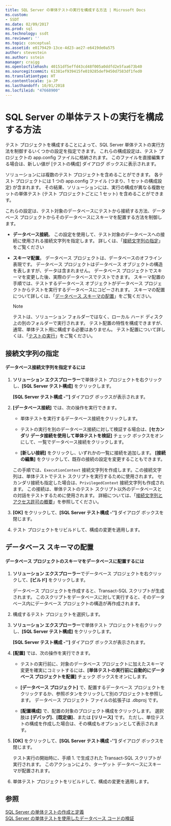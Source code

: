 ```yaml
---
title: SQL Server の単体テストの実行を構成する方法 | Microsoft Docs
ms.custom:
- SSDT
ms.date: 02/09/2017
ms.prod: sql
ms.technology: ssdt
ms.reviewer: ''
ms.topic: conceptual
ms.assetid: e0179429-13ce-4d23-ae27-e6419de0a575
author: stevestein
ms.author: sstein
manager: craigg
ms.openlocfilehash: 40151df5effd43cd48f005a0ddfd2e5faa673b40
ms.sourcegitcommit: 61381ef939415fe019285def9450d7583df1fed0
ms.translationtype: HT
ms.contentlocale: ja-JP
ms.lasthandoff: 10/01/2018
ms.locfileid: "47668900"
---
```

# <a name="how-to-configure-sql-server-unit-test-execution"></a>SQL Server の単体テストの実行を構成する方法
テスト プロジェクトを構成することによって、SQL Server 単体テストの実行方法を制御するいくつかの設定を指定できます。 これらの構成設定は、テスト プロジェクトの app.config ファイルに格納されます。 このファイルを直接編集する場合は、新しい値が [テストの構成] ダイアログ ボックスに表示されます。  
  
ソリューションには複数のテスト プロジェクトを含めることができます。 各テスト プロジェクトには 1 つの app.config ファイル (つまり、1 セットの構成設定) が含まれます。 その結果、ソリューションには、実行の構成が異なる複数セットの単体テスト (テスト プロジェクトごとに 1 セット) を含めることができます。  
  
これらの設定は、テスト対象のデータベースにテストから接続する方法、データベース プロジェクトからそのデータベースにスキーマを配置する方法を制御します。  
  
-   **データベース接続**。 この設定を使用して、テスト対象のデータベースへの接続に使用される接続文字列を指定します。 詳しくは、「[接続文字列の指定](#SpecifyConnectionStrings)」をご覧ください  
  
-   **スキーマ配置**。 データベース プロジェクトは、データベースのオフライン表現です。 データベース プロジェクトはデータベース オブジェクトの構造を表しますが、データは含まれません。 データベース プロジェクトでスキーマを変更した後、実際のデータベースでテストできます。 スキーマ配置の手順では、テストするデータベース オブジェクトがデータベース プロジェクトからテストを実行するデータベースにコピーされます。 スキーマの配置について詳しくは、「[データベース スキーマの配置](#DeployingDBSchema)」をご覧ください。  
  
    > [!NOTE]  
    > テストは、ソリューション フォルダーではなく、ローカル ハード ディスク上の別のフォルダーで実行されます。 テスト配置の特性を構成できますが、通常、単体テスト用に構成する必要はありません。 テスト配置について詳しくは、「[テストの実行](http://msdn.microsoft.com/library/dd286680(VS.100).aspx)」をご覧ください。  
  
## <a name="SpecifyConnectionStrings"></a>接続文字列の指定  
  
#### <a name="to-specify-database-connection-strings"></a>データベース接続文字列を指定するには  
  
1.  **ソリューション エクスプローラー**で単体テスト プロジェクトを右クリックし、**[SQL Server テスト構成]** をクリックします。  
  
    **[SQL Server テスト構成 -'<projectname>']** ダイアログ ボックスが表示されます。  
  
2.  **[データベース接続]** では、次の操作を実行できます。  
  
    -   単体テストを実行するデータベース接続をクリックします。  
  
    -   テストの実行を別のデータベース接続に対して検証する場合は、**[セカンダリ データ接続を使用して単体テストを検証]** チェック ボックスをオンにして、一覧でデータベース接続をクリックします。  
  
    -   **[新しい接続]** をクリックし、いずれかの一覧に接続を追加します。 **[接続の編集]** をクリックして、既存の接続の設定を変更することもできます。  
  
    この手順では、`ExecutionContext` 接続文字列を作成します。この接続文字列は、単体テストでテスト スクリプトを実行するために使用されます。 セカンダリ接続も指定した場合は、`PrivilegedContext` 接続文字列も作成されます。 この接続は、単体テストのテスト スクリプト以外のデータベースとの対話をテストするために使用されます。 詳細については、「[接続文字列とアクセス許可の概要](../ssdt/overview-of-connection-strings-and-permissions.md)」を参照してください。  
  
3.  **[OK]** をクリックして、**[SQL Server テスト構成 -'<projectname>']** ダイアログ ボックスを閉じます。  
  
4.  テスト プロジェクトをリビルドして、構成の変更を適用します。  
  
## <a name="DeployingDBSchema"></a>データベース スキーマの配置  
  
#### <a name="to-deploy-to-a-database-the-schema-of-a-database-project"></a>データベース プロジェクトのスキーマをデータベースに配置するには  
  
1.  **ソリューション エクスプローラー**でデータベース プロジェクトを右クリックして、**[ビルド]** をクリックします。  
  
    データベース プロジェクトを作成すると、Transact\-SQL スクリプトが生成されます。 このスクリプトをデータベースに対して実行すると、そのデータベース内にデータベース プロジェクトの構造が再作成されます。  
  
2.  構成するテスト プロジェクトを選択します。  
  
3.  **ソリューション エクスプローラー**で単体テスト プロジェクトを右クリックし、**[SQL Server テスト構成]** をクリックします。  
  
    **[SQL Server テスト構成 -'<projectname>']** ダイアログ ボックスが表示されます。  
  
4.  **[配置]** では、次の操作を実行できます。  
  
    -   テストの実行前に、対象のデータベース プロジェクトに加えたスキーマ変更を確実にコミットするには、**[単体テストの実行前に自動的にデータベース プロジェクトを配置]** チェック ボックスをオンにします。  
  
    -   **[データベース プロジェクト]** で、配置するデータベース プロジェクトをクリックするか、参照ボタンをクリックして別のプロジェクトを参照します。 データベース プロジェクト ファイルの拡張子は .dbproj です。  
  
    -   **[配置構成]** で、配置の対象のプロジェクト構成をクリックします。 選択肢は **[デバッグ]**、**[既定値]**、または **[リリース]** です。 ただし、単位テストの構成を作成した場合は、その構成もオプションとして表示されます。  
  
5.  **[OK]** をクリックして、**[SQL Server テスト構成 -'<projectname>']** ダイアログ ボックスを閉じます。  
  
    テスト実行の開始時に、手順 1. で生成された Transact\-SQL スクリプトが実行されます。 このアクションにより、ターゲット データベースにスキーマが配置されます。  
  
6.  単体テスト プロジェクトをリビルドして、構成の変更を適用します。  
  
## <a name="see-also"></a>参照  
[SQL Server の単体テストの作成と定義](../ssdt/creating-and-defining-sql-server-unit-tests.md)  
[SQL Server の単体テストを使用したデータベース コードの検証](../ssdt/verifying-database-code-by-using-sql-server-unit-tests.md)  
  
